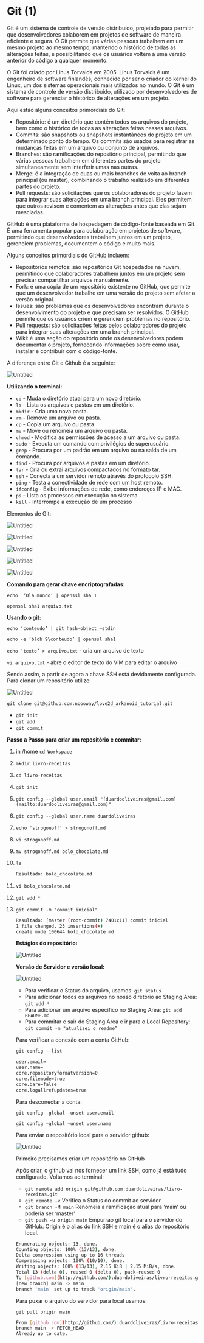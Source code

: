 # Git (1)

Git é um sistema de controle de versão distribuído, projetado para permitir que desenvolvedores colaborem em projetos de software de maneira eficiente e segura. O Git permite que várias pessoas trabalhem em um mesmo projeto ao mesmo tempo, mantendo o histórico de todas as alterações feitas, e possibilitando que os usuários voltem a uma versão anterior do código a qualquer momento.

O Git foi criado por Linus Torvalds em 2005. Linus Torvalds é um engenheiro de software finlandês, conhecido por ser o criador do kernel do Linux, um dos sistemas operacionais mais utilizados no mundo. O Git é um sistema de controle de versão distribuído, utilizado por desenvolvedores de software para gerenciar o histórico de alterações em um projeto.

Aqui estão alguns conceitos primordiais do Git:

- Repositório: é um diretório que contém todos os arquivos do projeto, bem como o histórico de todas as alterações feitas nesses arquivos.
- Commits: são snapshots ou snapshots instantâneos do projeto em um determinado ponto do tempo. Os commits são usados para registrar as mudanças feitas em um arquivo ou conjunto de arquivos.
- Branches: são ramificações do repositório principal, permitindo que várias pessoas trabalhem em diferentes partes do projeto simultaneamente sem interferir umas nas outras.
- Merge: é a integração de duas ou mais branches de volta ao branch principal (ou master), combinando o trabalho realizado em diferentes partes do projeto.
- Pull requests: são solicitações que os colaboradores do projeto fazem para integrar suas alterações em uma branch principal. Eles permitem que outros revisem e comentem as alterações antes que elas sejam mescladas.

GitHub é uma plataforma de hospedagem de código-fonte baseada em Git. É uma ferramenta popular para colaboração em projetos de software, permitindo que desenvolvedores trabalhem juntos em um projeto, gerenciem problemas, documentem o código e muito mais.

Alguns conceitos primordiais do GitHub incluem:

- Repositórios remotos: são repositórios Git hospedados na nuvem, permitindo que colaboradores trabalhem juntos em um projeto sem precisar compartilhar arquivos manualmente.
- Fork: é uma cópia de um repositório existente no GitHub, que permite que um desenvolvedor trabalhe em uma versão do projeto sem afetar a versão original.
- Issues: são problemas que os desenvolvedores encontram durante o desenvolvimento do projeto e que precisam ser resolvidos. O GitHub permite que os usuários criem e gerenciem problemas no repositório.
- Pull requests: são solicitações feitas pelos colaboradores do projeto para integrar suas alterações em uma branch principal.
- Wiki: é uma seção do repositório onde os desenvolvedores podem documentar o projeto, fornecendo informações sobre como usar, instalar e contribuir com o código-fonte.

A diferença entre Git e Github é a seguinte:

![Untitled](Git%20(1)%202343e54b1be644eba4f3d4f7cc6c1dd3/Untitled.png)

**Utilizando o terminal:**

- `cd` - Muda o diretório atual para um novo diretório.
- `ls` - Lista os arquivos e pastas em um diretório.
- `mkdir` - Cria uma nova pasta.
- `rm` - Remove um arquivo ou pasta.
- `cp` - Copia um arquivo ou pasta.
- `mv` - Move ou renomeia um arquivo ou pasta.
- `chmod` - Modifica as permissões de acesso a um arquivo ou pasta.
- `sudo` - Executa um comando com privilégios de superusuário.
- `grep` - Procura por um padrão em um arquivo ou na saída de um comando.
- `find` - Procura por arquivos e pastas em um diretório.
- `tar` - Cria ou extrai arquivos compactados no formato tar.
- `ssh` - Conecta a um servidor remoto através do protocolo SSH.
- `ping` - Testa a conectividade de rede com um host remoto.
- `ifconfig` - Exibe informações de rede, como endereços IP e MAC.
- `ps` - Lista os processos em execução no sistema.
- `kill` - Interrompe a execução de um processo

Elementos de Git:

![Untitled](Git%20(1)%202343e54b1be644eba4f3d4f7cc6c1dd3/Untitled%201.png)

![Untitled](Git%20(1)%202343e54b1be644eba4f3d4f7cc6c1dd3/Untitled%202.png)

![Untitled](Git%20(1)%202343e54b1be644eba4f3d4f7cc6c1dd3/Untitled%203.png)

![Untitled](Git%20(1)%202343e54b1be644eba4f3d4f7cc6c1dd3/Untitled%204.png)

![Untitled](Git%20(1)%202343e54b1be644eba4f3d4f7cc6c1dd3/Untitled%205.png)

**Comando para gerar chave encriptografadas:**

`echo  ‘Ola mundo’ | openssl sha 1`

`openssl sha1 arquivo.txt`

**Usando o git:**

`echo ‘conteudo’ | git hash-object —stdin`

`echo -e ‘blob 9\conteudo’ | openssl sha1`

`echo ‘texto’ > arquivo.txt` - cria um arquivo de texto

`vi arquivo.txt` - abre o editor de texto do VIM para editar o arquivo

Sendo assim, a partir de agora a chave SSH está devidamente configurada. Para clonar um repositório utilize:

![Untitled](Git%20(1)%202343e54b1be644eba4f3d4f7cc6c1dd3/Untitled%206.png)

`git clone git@github.com:noooway/love2d_arkanoid_tutorial.git`

- `git init`
- `git add`
- `git commit`

**********Passo a Passo para criar um repositório e commitar:**********

1. in /home `cd Workspace`
2. `mkdir livro-receitas`
3. `cd livro-receitas`
4. `git init`
5. `git config --global user.email "[duardooliveiras@gmail.com](mailto:duardooliveiras@gmail.com)"`
6. `git config --global user.name duardoliveiras`
7. `echo 'strogonoff' > strogonoff.md`
8. `vi strogonoff.md`
9. `mv strogonoff.md bolo_chocolate.md`
10. `ls`
    
    ```bash
    Resultado: bolo_chocolate.md
    ```
    
11. `vi bolo_chocolate.md`
12. `git add *`
13. `git commit -m "commit inicial"`
    
    ```bash
    Resultado: [master (root-commit) 7401c11] commit inicial
    1 file changed, 23 insertions(+)
    create mode 100644 bolo_chocolate.md
    ```
    
    **************Estágios do repositório:**************
    
    ![Untitled](Git%20(1)%202343e54b1be644eba4f3d4f7cc6c1dd3/Untitled%207.png)
    
    **Versão de Servidor e versão local:**
    
    ![Untitled](Git%20(1)%202343e54b1be644eba4f3d4f7cc6c1dd3/Untitled%208.png)
    
    - Para verificar o Status do arquivo, usamos: `git status`
    - Para adicionar todos os arquivos no nosso diretório ao Staging Area: `git add *`
    - Para adicionar um arquivo específico no Staging Area: `git add README.md`
    - Para commitar e sair do Staging Area e ir para o Local Repository: `git commit -m "atualizei o readme”`
    
    Para verificar a conexão com a conta GitHub:
    
    `git config --list`
    
    ```bash
    user.email=
    user.name=
    core.repositoryformatversion=0
    core.filemode=true
    core.bare=false
    core.logallrefupdates=true
    ```
    
    Para desconectar a conta:
    
    `git config —global —unset user.email`
    
    `git config —global —unset user.name`
    
    Para  enviar o repositório local para o servidor github:
    
    ![Untitled](Git%20(1)%202343e54b1be644eba4f3d4f7cc6c1dd3/Untitled%209.png)
    
    Primeiro precisamos criar um repositório no GitHub
    
    Após criar, o github vai nos fornecer um link SSH, como já está tudo configurado. Voltamos ao terminal:
    
    - `git remote add origin git@github.com:duardoliveiras/livro-receitas.git`
    - `git remote -v` Verifica o Status do commit ao servidor
    - `git branch -M main` Renomeia a ramificação atual para ‘main’ ou poderia ser ‘master’
    - `git push -u origin main` Empurrao git local para o servidor do GitHub. Origin é o alias do link SSH e main é o alias do repositório local.
    
    ```bash
    Enumerating objects: 13, done.
    Counting objects: 100% (13/13), done.
    Delta compression using up to 16 threads
    Compressing objects: 100% (10/10), done.
    Writing objects: 100% (13/13), 2.15 KiB | 2.15 MiB/s, done.
    Total 13 (delta 0), reused 0 (delta 0), pack-reused 0
    To [github.com](http://github.com/):duardoliveiras/livro-receitas.git
    [new branch] main -> main
    branch 'main' set up to track 'origin/main'.
    ```
    
    Para puxar o arquivo do servidor para local usamos:
    
    `git pull origin main`
    
    ```bash
    From [github.com](http://github.com/):duardoliveiras/livro-receitas 
    branch main -> FETCH_HEAD
    Already up to date.
    ```